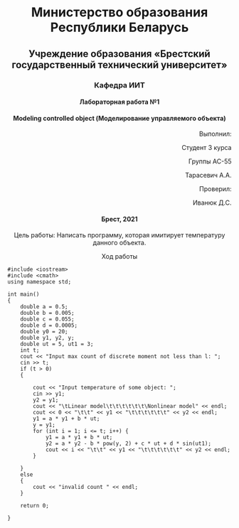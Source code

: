 # <p align="center"> Министерство образования Республики Беларусь </p>
## <p align="center"> Учреждение образования «Брестский государственный технический университет»</p>
### <p align="center"> Кафедра ИИТ</p>










#### <p align="center">Лабораторная работа №1</p>
#### <p align="center">Modeling controlled object (Моделирование управляемого объекта)</p>









<p align="right" >Выполнил: </p>
<p align="right" >Студент 3 курса</p>
<p align="right" >Группы АС-55</p>
<p align="right" >Тарасевич А.A.</p>
<p align="right" >Проверил:</p>
<p align="right" >Иванюк Д.С.</p>








#### <p align="center">Брест, 2021</p>









<p align="center">Цель работы: Написать программу, которая имитирует температуру данного объекта.</p>

<p align="center">Ход работы </p>  

```
#include <iostream>
#include <cmath>
using namespace std;

int main()
{
	double a = 0.5;
	double b = 0.005;
	double c = 0.055;
	double d = 0.0005;
	double y0 = 20;
	double y1, y2, y;
	double ut = 5, ut1 = 3;
	int t;
	cout << "Input max count of discrete moment not less than l: ";
	cin >> t;
	if (t > 0)
	{

		cout << "Input temperature of some object: ";
		cin >> y1;
		y2 = y1;
		cout << "\tLinear model\t\t\t\t\t\t\Nonlinear model" << endl;
		cout << 0 << "\t\t" << y1 << "\t\t\t\t\t\t" << y2 << endl;
		y1 = a * y1 + b * ut;
		y = y1;
		for (int i = 1; i <= t; i++) {
			y1 = a * y1 + b * ut;
			y2 = a * y2 - b * pow(y, 2) + c * ut + d * sin(ut1);
			cout << i << "\t\t" << y1 << "\t\t\t\t\t\t" << y2 << endl;
		}

	}
	else
	{
		cout << "invalid count " << endl;
	}

	return 0;

}
```                     
